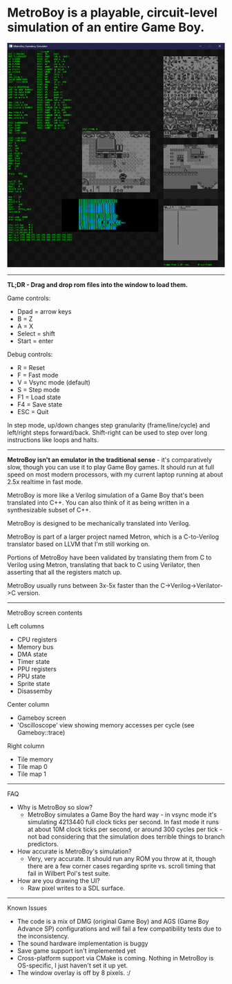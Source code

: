 # MetroBoy is a playable, circuit-level simulation of an entire Game Boy.

![MetroBoy screenshot](MetroBoy.png "MetroBoy screenshot")

----------

**TL;DR - Drag and drop rom files into the window to load them.**

Game controls:

- Dpad = arrow keys
- B = Z
- A = X
- Select = shift
- Start = enter

Debug controls:

- R = Reset
- F = Fast mode
- V = Vsync mode (default)
- S = Step mode
- F1 = Load state
- F4 = Save state
- ESC = Quit

In step mode, up/down changes step granularity (frame/line/cycle) and left/right steps forward/back. Shift-right can be used to step over long instructions like loops and halts.

----------

**MetroBoy isn't an emulator in the traditional sense** - it's comparatively slow, though you can use it to play Game Boy games. It should run at full speed on most modern processors, with my current laptop running at about 2.5x realtime in fast mode.

MetroBoy is more like a Verilog simulation of a Game Boy that's been translated into C++. You can also think of it as being written in a synthesizable subset of C++.

MetroBoy is designed to be mechanically translated into Verilog.

MetroBoy is part of a larger project named Metron, which is a C-to-Verilog translator based on LLVM that I'm still working on.

Portions of MetroBoy have been validated by translating them from C to Verilog using Metron, translating that back to C using Verilator, then asserting that all the registers match up.

MetroBoy usually runs between 3x-5x faster than the C->Verilog->Verilator->C version.

----------

MetroBoy screen contents 

Left columns
- CPU registers
- Memory bus
- DMA state
- Timer state
- PPU registers
- PPU state
- Sprite state
- Disassemby

Center column
- Gameboy screen
- 'Oscilloscope' view showing memory accesses per cycle (see Gameboy::trace)

Right column
- Tile memory
- Tile map 0
- Tile map 1

----------

FAQ

- Why is MetroBoy so slow?
  - MetroBoy simulates a Game Boy the hard way - in vsync mode it's simulating 4213440 full clock ticks per second. In fast mode it runs at about 10M clock ticks per second, or around 300 cycles per tick - not bad considering that the simulation does terrible things to branch predictors.
- How accurate is MetroBoy's simulation?
  - Very, very accurate. It should run any ROM you throw at it, though there are a few corner cases regarding sprite vs. scroll timing that fail in Wilbert Pol's test suite.
- How are you drawing the UI?
  - Raw pixel writes to a SDL surface.

----------

Known Issues

- The code is a mix of DMG (original Game Boy) and AGS (Game Boy Advance SP) configurations and will fail a few compatibility tests due to the inconsistency.
- The sound hardware implementation is buggy
- Save game support isn't implemented yet
- Cross-platform support via CMake is coming. Nothing in MetroBoy is OS-specific, I just haven't set it up yet.
- The window overlay is off by 8 pixels. :/
